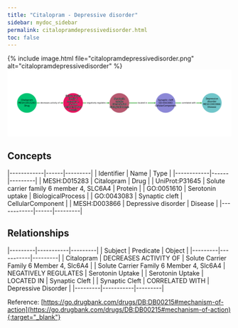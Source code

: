 ```yaml
---
title: "Citalopram - Depressive disorder"
sidebar: mydoc_sidebar
permalink: citalopramdepressivedisorder.html
toc: false 
---
```


{% include image.html file="citalopramdepressivedisorder.png" alt="citalopramdepressivedisorder" %}![Path Visualization](/images/citalopramdepressivedisorder.png)

## Concepts

|------------|------|---------|
| Identifier | Name | Type    |
|------------|------|---------|
| MESH:D015283 | Citalopram | Drug |
| UniProt:P31645 | Solute carrier family 6 member 4, SLC6A4 | Protein |
| GO:0051610 | Serotonin uptake | BiologicalProcess |
| GO:0043083 | Synaptic cleft | CellularComponent |
| MESH:D003866 | Depressive disorder | Disease |
|------------|------|---------|

## Relationships

|---------|-----------|---------|
| Subject | Predicate | Object  |
|---------|-----------|---------|
| Citalopram | DECREASES ACTIVITY OF | Solute Carrier Family 6 Member 4, Slc6A4 |
| Solute Carrier Family 6 Member 4, Slc6A4 | NEGATIVELY REGULATES | Serotonin Uptake |
| Serotonin Uptake | LOCATED IN | Synaptic Cleft |
| Synaptic Cleft | CORRELATED WITH | Depressive Disorder |
|---------|-----------|---------|

Reference: [https://go.drugbank.com/drugs/DB:DB00215#mechanism-of-action](https://go.drugbank.com/drugs/DB:DB00215#mechanism-of-action){:target="_blank"}